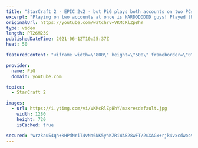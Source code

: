```yaml
---
title: "StarCraft 2 - EPIC 2v2 - but PiG plays both accounts on two PCs! (Reverse Archon)"
excerpt: "Playing on two accounts at once is HARDDDDDDD guys! Played this game against two viewers, I believe one was Plat and the other was in Gold 🐷 Support PiG: https://www.pigstarcraft.com/support/ -- 🐖 Watch live on https://www.twitch.tv/x5_pig 🎓 For coaching inquiries (including gifting coaching), email"
originalUrl: https://youtube.com/watch?v=VKMcRlZpBhY
type: video
length: PT26M23S
publishedDateTime: 2021-06-12T10:25:37Z
heat: 50

featuredContent: "<iframe width=\"800\" height=\"500\" frameborder=\"0\" src=\"https://www.youtube.com/embed/VKMcRlZpBhY\" allow=\"accelerometer; autoplay; encrypted-media; gyroscope; picture-in-picture\" allowfullscreen></iframe>"

provider:
  name: PiG
  domain: youtube.com

topics:
  - StarCraft 2

images:
  - url: https://i.ytimg.com/vi/VKMcRlZpBhY/maxresdefault.jpg
    width: 1280
    height: 720
    isCached: true

secured: "wrzkau54qh+kHPdNriT4vNa6NK5yhKZRiWAB28wFT/2uXAGx+rjk4vxcdwoov++pmZP9cXyi3MD+RYCcPZty2ujT/kgthk4ZM3okU3AuQ3bbo6d0OpSXHC3b945Wci+wgWjYO6upQj0U5V2caBGA1GXmC/bjgMwA7u488AnEze9Ypdq+JEjV6NpNMdTrJG+dGrQosLfiIW/fSJ0WyASRxnx1pcfJxvl5Rof0OzP2ciw8il4X/jpPZRN4iKFdNrAMPEY9bXMQ17Oi5t5u/aj6aofsVSUKZifP41NSkbb4OglRTMvEuya2y9SzxtDTBKGf80xpwN4puuehErGt6jzoyV2nbfs7NBO8MLBSm0HbtpIRux4Gi1mhfxAuuerBZsVcefyy/XEpW5JDH4cdcFSUsKdTdIqWdV72TUnOPwtN6cI=;k1jH4R3ZO0mzTWnJStF2dA=="
---
```



